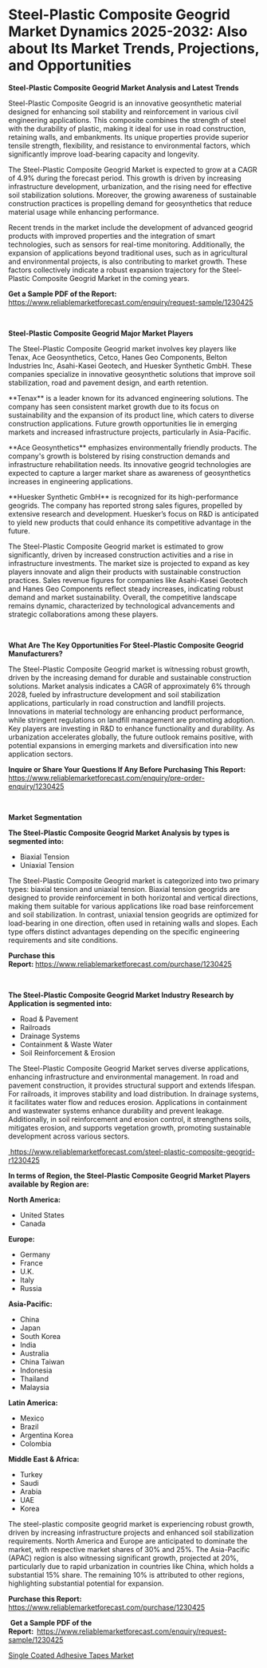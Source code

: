 <p><h1>Steel-Plastic Composite Geogrid Market Dynamics 2025-2032: Also about Its Market Trends, Projections, and Opportunities</h1></p><p><strong>Steel-Plastic Composite Geogrid Market Analysis and Latest Trends</strong></p>
<p><p>Steel-Plastic Composite Geogrid is an innovative geosynthetic material designed for enhancing soil stability and reinforcement in various civil engineering applications. This composite combines the strength of steel with the durability of plastic, making it ideal for use in road construction, retaining walls, and embankments. Its unique properties provide superior tensile strength, flexibility, and resistance to environmental factors, which significantly improve load-bearing capacity and longevity.</p><p>The Steel-Plastic Composite Geogrid Market is expected to grow at a CAGR of 4.9% during the forecast period. This growth is driven by increasing infrastructure development, urbanization, and the rising need for effective soil stabilization solutions. Moreover, the growing awareness of sustainable construction practices is propelling demand for geosynthetics that reduce material usage while enhancing performance.</p><p>Recent trends in the market include the development of advanced geogrid products with improved properties and the integration of smart technologies, such as sensors for real-time monitoring. Additionally, the expansion of applications beyond traditional uses, such as in agricultural and environmental projects, is also contributing to market growth. These factors collectively indicate a robust expansion trajectory for the Steel-Plastic Composite Geogrid Market in the coming years.</p></p>
<p><strong>Get a Sample PDF of the Report:&nbsp;</strong> <a href="https://www.reliablemarketforecast.com/enquiry/request-sample/1230425?utm_campaign=1888&utm_medium=2&utm_source=Github&utm_content=ia&utm_term=03022025&utm_id=steel-plastic-composite-geogrid">https://www.reliablemarketforecast.com/enquiry/request-sample/1230425</a></p>
<p>&nbsp;</p>
<p><strong>Steel-Plastic Composite Geogrid Major Market Players</strong></p>
<p><p>The Steel-Plastic Composite Geogrid market involves key players like Tenax, Ace Geosynthetics, Cetco, Hanes Geo Components, Belton Industries Inc, Asahi-Kasei Geotech, and Huesker Synthetic GmbH. These companies specialize in innovative geosynthetic solutions that improve soil stabilization, road and pavement design, and earth retention.</p><p>**Tenax** is a leader known for its advanced engineering solutions. The company has seen consistent market growth due to its focus on sustainability and the expansion of its product line, which caters to diverse construction applications. Future growth opportunities lie in emerging markets and increased infrastructure projects, particularly in Asia-Pacific.</p><p>**Ace Geosynthetics** emphasizes environmentally friendly products. The company's growth is bolstered by rising construction demands and infrastructure rehabilitation needs. Its innovative geogrid technologies are expected to capture a larger market share as awareness of geosynthetics increases in engineering applications.</p><p>**Huesker Synthetic GmbH** is recognized for its high-performance geogrids. The company has reported strong sales figures, propelled by extensive research and development. Huesker’s focus on R&D is anticipated to yield new products that could enhance its competitive advantage in the future.</p><p>The Steel-Plastic Composite Geogrid market is estimated to grow significantly, driven by increased construction activities and a rise in infrastructure investments. The market size is projected to expand as key players innovate and align their products with sustainable construction practices. Sales revenue figures for companies like Asahi-Kasei Geotech and Hanes Geo Components reflect steady increases, indicating robust demand and market sustainability. Overall, the competitive landscape remains dynamic, characterized by technological advancements and strategic collaborations among these players.</p></p>
<p>&nbsp;</p>
<p><strong>What Are The Key Opportunities For Steel-Plastic Composite Geogrid Manufacturers?</strong></p>
<p><p>The Steel-Plastic Composite Geogrid market is witnessing robust growth, driven by the increasing demand for durable and sustainable construction solutions. Market analysis indicates a CAGR of approximately 6% through 2028, fueled by infrastructure development and soil stabilization applications, particularly in road construction and landfill projects. Innovations in material technology are enhancing product performance, while stringent regulations on landfill management are promoting adoption. Key players are investing in R&D to enhance functionality and durability. As urbanization accelerates globally, the future outlook remains positive, with potential expansions in emerging markets and diversification into new application sectors.</p></p>
<p><strong>Inquire or Share Your Questions If Any Before Purchasing This Report:</strong> <a href="https://www.reliablemarketforecast.com/enquiry/pre-order-enquiry/1230425?utm_campaign=1888&utm_medium=2&utm_source=Github&utm_content=ia&utm_term=03022025&utm_id=steel-plastic-composite-geogrid">https://www.reliablemarketforecast.com/enquiry/pre-order-enquiry/1230425</a></p>
<p>&nbsp;</p>
<p><strong>Market Segmentation</strong></p>
<p><strong>The Steel-Plastic Composite Geogrid Market Analysis by types is segmented into:</strong></p>
<p><ul><li>Biaxial Tension</li><li>Uniaxial Tension</li></ul></p>
<p><p>The Steel-Plastic Composite Geogrid market is categorized into two primary types: biaxial tension and uniaxial tension. Biaxial tension geogrids are designed to provide reinforcement in both horizontal and vertical directions, making them suitable for various applications like road base reinforcement and soil stabilization. In contrast, uniaxial tension geogrids are optimized for load-bearing in one direction, often used in retaining walls and slopes. Each type offers distinct advantages depending on the specific engineering requirements and site conditions.</p></p>
<p><strong>Purchase this Report:&nbsp;</strong><a href="https://www.reliablemarketforecast.com/purchase/1230425?utm_campaign=1888&utm_medium=2&utm_source=Github&utm_content=ia&utm_term=03022025&utm_id=steel-plastic-composite-geogrid">https://www.reliablemarketforecast.com/purchase/1230425</a></p>
<p>&nbsp;</p>
<p><strong>The Steel-Plastic Composite Geogrid Market Industry Research by Application is segmented into:</strong></p>
<p><ul><li>Road & Pavement</li><li>Railroads</li><li>Drainage Systems</li><li>Containment & Waste Water</li><li>Soil Reinforcement & Erosion</li></ul></p>
<p><p>The Steel-Plastic Composite Geogrid Market serves diverse applications, enhancing infrastructure and environmental management. In road and pavement construction, it provides structural support and extends lifespan. For railroads, it improves stability and load distribution. In drainage systems, it facilitates water flow and reduces erosion. Applications in containment and wastewater systems enhance durability and prevent leakage. Additionally, in soil reinforcement and erosion control, it strengthens soils, mitigates erosion, and supports vegetation growth, promoting sustainable development across various sectors.</p></p>
<p><a href="https://www.reliablemarketforecast.com/steel-plastic-composite-geogrid-r1230425?utm_campaign=1888&utm_medium=2&utm_source=Github&utm_content=ia&utm_term=03022025&utm_id=steel-plastic-composite-geogrid">&nbsp;https://www.reliablemarketforecast.com/steel-plastic-composite-geogrid-r1230425</a></p>
<p><strong>In terms of Region, the Steel-Plastic Composite Geogrid Market Players available by Region are:</strong></p>
<p>
    <p> <strong> North America: </strong>
        <ul>
            <li>United States</li>
            <li>Canada</li>
        </ul>
        </p> 
    <p> <strong> Europe: </strong>
        <ul>
            <li>Germany</li>
            <li>France</li>
            <li>U.K.</li>
            <li>Italy</li>
            <li>Russia</li>
        </ul>
        </p> 
    <p> <strong> Asia-Pacific: </strong>
        <ul>
            <li>China</li>
            <li>Japan</li>
            <li>South Korea</li>
            <li>India</li>
            <li>Australia</li>
            <li>China Taiwan</li>
            <li>Indonesia</li>
            <li>Thailand</li>
            <li>Malaysia</li>
        </ul>
        </p> 
    <p> <strong> Latin America: </strong>
        <ul>
            <li>Mexico</li>
            <li>Brazil</li>
            <li>Argentina Korea</li>
            <li>Colombia</li>
        </ul>
        </p> 
    <p> <strong> Middle East & Africa: </strong>
        <ul>
            <li>Turkey</li>
            <li>Saudi</li>
            <li>Arabia</li>
            <li>UAE</li>
            <li>Korea</li>
        </ul>
    </p>
    </p>
<p><p>The steel-plastic composite geogrid market is experiencing robust growth, driven by increasing infrastructure projects and enhanced soil stabilization requirements. North America and Europe are anticipated to dominate the market, with respective market shares of 30% and 25%. The Asia-Pacific (APAC) region is also witnessing significant growth, projected at 20%, particularly due to rapid urbanization in countries like China, which holds a substantial 15% share. The remaining 10% is attributed to other regions, highlighting substantial potential for expansion.</p></p>
<p><strong>Purchase this Report: </strong><a href="https://www.reliablemarketforecast.com/purchase/1230425?utm_campaign=1888&utm_medium=2&utm_source=Github&utm_content=ia&utm_term=03022025&utm_id=steel-plastic-composite-geogrid">https://www.reliablemarketforecast.com/purchase/1230425</a></p>
<p>&nbsp;<strong>Get a Sample PDF of the Report:&nbsp;&nbsp;</strong><a href="https://www.reliablemarketforecast.com/enquiry/request-sample/1230425?utm_campaign=1888&utm_medium=2&utm_source=Github&utm_content=ia&utm_term=03022025&utm_id=steel-plastic-composite-geogrid">https://www.reliablemarketforecast.com/enquiry/request-sample/1230425</a></p>
<p><strong></strong></p>
<p><p><a href="https://github.com/gulaimolin/Market-Research-Report-List-7/blob/main/single-coated-adhesive-tapes-market.md?utm_campaign=1888&utm_medium=2&utm_source=Github&utm_content=ia&utm_term=03022025&utm_id=steel-plastic-composite-geogrid">Single Coated Adhesive Tapes Market</a></p></p>